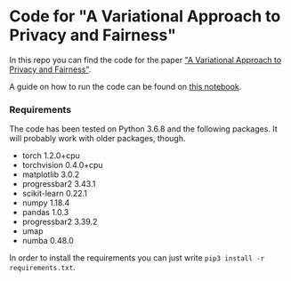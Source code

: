 # Code for "A Variational Approach to Privacy and Fairness"

In this repo you can find the code for the paper ["A Variational Approach to Privacy and Fairness"](https://burklight.github.io/preprints/itw-2021.pdf).


A guide on how to run the code can be found on [this notebook](https://github.com/burklight/VariationalPrivacyFairness/blob/master/Guide.ipynb).

### Requirements 

The code has been tested on Python 3.6.8 and the following packages. It will probably work with older packages, though.

- torch 1.2.0+cpu
- torchvision 0.4.0+cpu
- matplotlib 3.0.2
- progressbar2 3.43.1
- scikit-learn 0.22.1
- numpy 1.18.4
- pandas 1.0.3
- progressbar2 3.39.2
- umap
- numba 0.48.0

In order to install the requirements you can just write ```pip3 install -r requirements.txt```.


